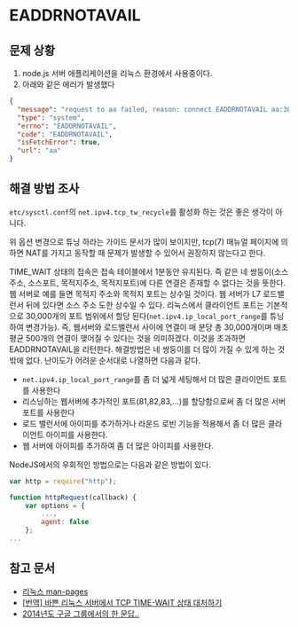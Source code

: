 # EADDRNOTAVAIL

## 문제 상황

1. node.js 서버 애플리케이션을 리눅스 환경에서 사용중이다.
2. 아래와 같은 에러가 발생했다

```json
{
  "message": "request to aa failed, reason: connect EADDRNOTAVAIL aa:30000 - Local (aa:0)",
  "type": "system",
  "errno": "EADDRNOTAVAIL",
  "code": "EADDRNOTAVAIL",
  "isFetchError": true,
  "url": "aa"
}
```

## 해결 방법 조사

`etc/sysctl.conf`의 `net.ipv4.tcp_tw_recycle`를 활성화 하는 것은 좋은 생각이 아니다.

위 옵션 변경으로 튜닝 하라는 가이드 문서가 많이 보이지만, tcp(7) 매뉴얼 페이지에 의하면 NAT를 가지고 동작할 때 문제가 발생할 수 있어서 권장하지 않는다고 한다.

TIME_WAIT 상태의 접속은 접속 테이블에서 1분동안 유지된다. 즉 같은 네 쌍둥이(소스주소, 소스포트, 목적지주소, 목적지포트)에 다른 연결은 존재할 수 없다는 것을 뜻한다.
웹 서버로 예를 들면 목적지 주소와 목적지 포트는 상수일 것이다. 웹 서버가 L7 로드밸런서 뒤에 있다면 소스 주소 도한 상수일 수 있다. 리눅스에서 클라이언트 포트는 기본적으로 30,000개의 포트 범위에서 할당
된다(`net.ipv4.ip_local_port_range`를 튜닝하여 변경가능). 즉, 웹서버와 로드밸런서 사이에 연결이 매 분당 총 30,000개이며 매초 평균 500개의 연결이 맺어질 수 있다는 것을
의미하겠다.
이것을 초과하면 EADDRNOTAVAIL을 리턴한다. 해결방법은 네 쌍둥이를 더 많이 가질 수 있게 하는 것 밖에 없다.
난이도가 어려운 순서대로 나열하면 다음과 같다.

- `net.ipv4.ip_local_port_range`를 좀 더 넓게 세팅해서 더 많은 클라이언트 포트를 사용한다
- 리스닝하는 웹서버에 추가적인 포트(81,82,83,...)를 할당함으로써 좀 더 많은 서버 포트를 사용한다
- 로드 밸런서에 아이피를 추가하거나 라운드 로빈 기능을 적용해서 좀 더 많은 클라이언트 아이피를 사용한다.
- 웹 서버에 아이피를 추가하여 좀 더 많은 아이피를 사용한다.

NodeJS에서의 우회적인 방법으로는 다음과 같은 방법이 있다.

```js
var http = require("http");

function httpRequest(callback) {
    var options = {
        ...,
        agent: false
    };
...
```

## 참고 문서

- [리눅스 man-pages](https://man7.org/linux/man-pages/index.html)
- [[번역] 바쁜 리눅스 서버에서 TCP TIME-WAIT 상태 대처하기](https://linux.systemv.pe.kr/%EB%B2%88%EC%97%AD-%EB%B0%94%EC%81%9C-%EB%A6%AC%EB%88%85%EC%8A%A4-%EC%84%9C%EB%B2%84%EC%97%90%EC%84%9C-tcp-time-wait-%EC%83%81%ED%83%9C-%EB%8C%80%EC%B2%98%ED%95%98%EA%B8%B0/)
- [2014년도 구글 그룹에서의 한 문답..](https://groups.google.com/g/nodejs/c/68SYd6_ksns?pli=1)